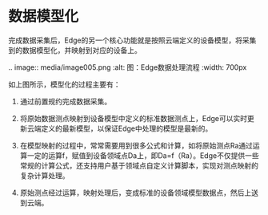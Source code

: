 # 数据模型化

完成数据采集后，Edge的另一个核心功能就是按照云端定义的设备模型，将采集到的数据模型化，并映射到对应的设备上。

.. image:: media/image005.png
   :alt: 图：Edge数据处理流程
   :width: 700px

如上图所示，模型化的过程主要有：

1. 通过前置规约完成数据采集。

2. 将原始数据测点映射到设备模型中定义的标准数据测点上，Edge可以实时更新云端定义的最新模型，以保证Edge中处理的模型是最新的。

3. 在模型映射的过程中，常常需要用到很多公式和计算，如将原始测点Ra通过运算一定的运算f，赋值到设备领域点Da上，即Da=f（Ra）。Edge不仅提供一些常规的计算公式，还支持用户基于领域点自定义计算脚本，实现对测点映射的复杂计算处理。

4. 原始测点经过运算，映射处理后，变成标准的设备领域模型数据点，然后上送到云端。
